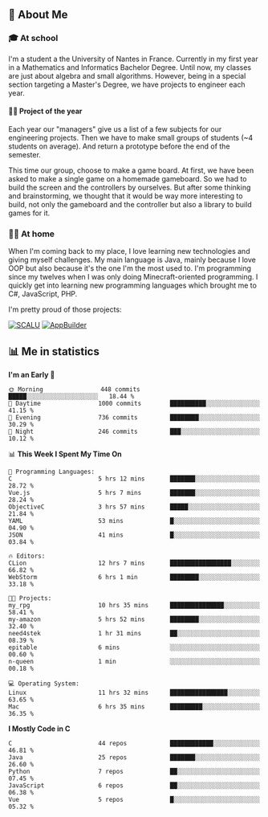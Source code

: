 ## 👀 About Me

### 🎓 At school

I'm a student a the University of Nantes in France. Currently in my first year in a Mathematics and Informatics Bachelor Degree. Until now, my classes are just about algebra and small algorithms. However, being in a special section targeting a Master's Degree, we have projects to engineer each year. 

#### 🔧🔬 Project of the year

Each year our "managers" give us a list of a few subjects for our engineering projects. Then we have to make small groups of students (~4 students on average). And return a prototype before the end of the semester.

This time our group, choose to make a game board. At first, we have been asked to make a single game on a homemade gameboard. So we had to build the screen and the controllers by ourselves. 
But after some thinking and brainstorming, we thought that it would be way more interesting to build, not only the gameboard and the controller but also a library to build games for it.

### 👨‍💻 At home

When I'm coming back to my place, I love learning new technologies and giving myself challenges. My main language is Java, mainly because I love OOP but also because it's the one I'm the most used to. I'm programming since my twelves when I was only doing Minecraft-oriented programming.  I quickly get into learning new programming languages which brought me to C#, JavaScript, PHP. 

I'm pretty proud of those projects:

[![SCALU](https://github-readme-stats.vercel.app/api/pin?username=renardfute&repo=SCALU)](https://github.com/renardfute/scalu)
[![AppBuilder](https://github-readme-stats.vercel.app/api/pin?username=pulsedev2&repo=AppBuilder)](https://github.com/pulsedev2/AppBuilder)

## 📊 Me in statistics
<!--START_SECTION:waka-->
**I'm an Early 🐤** 

```text
🌞 Morning                448 commits         █████░░░░░░░░░░░░░░░░░░░░   18.44 % 
🌆 Daytime                1000 commits        ██████████░░░░░░░░░░░░░░░   41.15 % 
🌃 Evening                736 commits         ████████░░░░░░░░░░░░░░░░░   30.29 % 
🌙 Night                  246 commits         ███░░░░░░░░░░░░░░░░░░░░░░   10.12 % 
```


📊 **This Week I Spent My Time On** 

```text
💬 Programming Languages: 
C                        5 hrs 12 mins       ███████░░░░░░░░░░░░░░░░░░   28.72 % 
Vue.js                   5 hrs 7 mins        ███████░░░░░░░░░░░░░░░░░░   28.24 % 
ObjectiveC               3 hrs 57 mins       █████░░░░░░░░░░░░░░░░░░░░   21.84 % 
YAML                     53 mins             █░░░░░░░░░░░░░░░░░░░░░░░░   04.90 % 
JSON                     41 mins             █░░░░░░░░░░░░░░░░░░░░░░░░   03.84 % 

🔥 Editors: 
CLion                    12 hrs 7 mins       █████████████████░░░░░░░░   66.82 % 
WebStorm                 6 hrs 1 min         ████████░░░░░░░░░░░░░░░░░   33.18 % 

🐱‍💻 Projects: 
my_rpg                   10 hrs 35 mins      ███████████████░░░░░░░░░░   58.41 % 
my-amazon                5 hrs 52 mins       ████████░░░░░░░░░░░░░░░░░   32.40 % 
need4stek                1 hr 31 mins        ██░░░░░░░░░░░░░░░░░░░░░░░   08.39 % 
epitable                 6 mins              ░░░░░░░░░░░░░░░░░░░░░░░░░   00.60 % 
n-queen                  1 min               ░░░░░░░░░░░░░░░░░░░░░░░░░   00.18 % 

💻 Operating System: 
Linux                    11 hrs 32 mins      ████████████████░░░░░░░░░   63.65 % 
Mac                      6 hrs 35 mins       █████████░░░░░░░░░░░░░░░░   36.35 % 
```

**I Mostly Code in C** 

```text
C                        44 repos            ████████████░░░░░░░░░░░░░   46.81 % 
Java                     25 repos            ███████░░░░░░░░░░░░░░░░░░   26.60 % 
Python                   7 repos             ██░░░░░░░░░░░░░░░░░░░░░░░   07.45 % 
JavaScript               6 repos             ██░░░░░░░░░░░░░░░░░░░░░░░   06.38 % 
Vue                      5 repos             █░░░░░░░░░░░░░░░░░░░░░░░░   05.32 % 
```




<!--END_SECTION:waka-->
